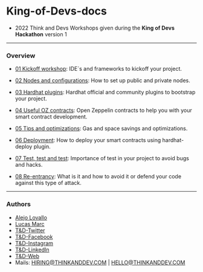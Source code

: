 # King-of-Devs-docs

* 2022 Think and Devs Workshops given during the **King of Devs Hackathon** version 1

*************

### Overview

* [01 Kickoff workshop](https://www.youtube.com/watch?v=nCb6Z6Rn1_o): IDE´s and frameworks to kickoff your project.

* [02 Nodes and configurations](https://www.youtube.com/watch?v=ecaglr2ieJE): How to set up public and private nodes. 

* [03 Hardhat plugins](https://www.youtube.com/watch?v=2FyNxJBRIro): Hardhat official and community plugins to bootstrap your project.

* [04 Useful OZ contracts](https://www.youtube.com/watch?v=rtrijU1Qlsk): Open Zeppelin contracts to help you with your smart contract development.

* [05 Tips and optimizations](https://www.youtube.com/watch?v=zJnWhcVTuUw): Gas and space savings and optimizations.

* [06 Deployment](https://www.youtube.com/watch?v=i8Vi_46LYrg): How to deploy your smart contracts using hardhat-deploy plugin.

* [07 Test, test and test](https://www.youtube.com/watch?v=u__eORdzg7c): Importance of test in your project to avoid bugs and hacks.

* [08 Re-entrancy](https://www.youtube.com/watch?v=maCzjvldq00): What is it and how to avoid it or defend your code against this type of attack. 

**************


### Authors

- [Alejo Lovallo](https://github.com/AlejoLovallo)
- [Lucas Marc](https://github.com/lucas-marc)
- [T&D-Twitter](https://twitter.com/thinkanddev)
- [T&D-Facebook](https://www.facebook.com/ThinkandDev)
- [T&D-Instagram](https://www.instagram.com/thinkanddevok/)
- [T&D-LinkedIn](https://www.linkedin.com/company/think-and-dev-llc/)
- [T&D-Web](https://thinkanddev.com)
- Mails: HIRING@THINKANDDEV.COM | HELLO@THINKANDDEV.COM


